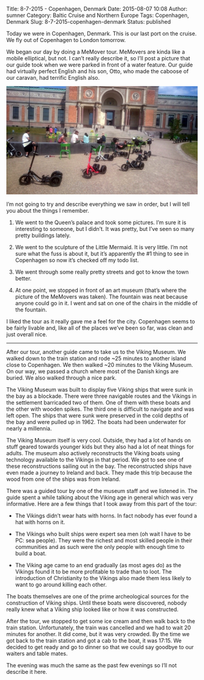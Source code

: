 Title: 8-7-2015 - Copenhagen, Denmark
Date: 2015-08-07 10:08
Author: sumner
Category: Baltic Cruise and Northern Europe
Tags: Copenhagen, Denmark
Slug: 8-7-2015-copenhagen-denmark
Status: published

Today we were in Copenhagen, Denmark. This is our last port on the
cruise. We fly out of Copenhagen to London tomorrow.

We began our day by doing a MeMover tour. MeMovers are kinda like a
mobile elliptical, but not. I can’t really describe it, so I’ll post a
picture that our guide took when we were parked in front of a water
feature. Our guide had virtually perfect English and his son, Otto, who
made the caboose of our caravan, had terrific English also.

[![](images/baltic-cruise/copenhagen1.jpg)](images/baltic-cruise/copenhagen1.jpg)

I’m not going to try and describe everything we saw in order, but I will
tell you about the things I remember.

1.  We went to the Queen’s palace and took some pictures. I’m sure it is
    interesting to someone, but I didn’t. It was pretty, but I’ve seen
    so many pretty buildings lately.

2.  We went to the sculpture of the Little Mermaid. It is very little.
    I’m not sure what the fuss is about it, but it’s apparently the \#1
    thing to see in Copenhagen so now it’s checked off my todo list.

3.  We went through some really pretty streets and got to know the town
    better.

4.  At one point, we stopped in front of an art museum (that’s where the
    picture of the MeMovers was taken). The fountain was neat because
    anyone could go in it. I went and sat on one of the chairs in the
    middle of the fountain.

I liked the tour as it really gave me a feel for the city. Copenhagen
seems to be fairly livable and, like all of the places we’ve been so
far, was clean and just overall nice.

------------------------------------------------------------------------

After our tour, another guide came to take us to the Viking Museum. We
walked down to the train station and rode \~25 minutes to another island
close to Copenhagen. We then walked \~20 minutes to the Viking Museum.
On our way, we passed a church where most of the Danish kings are
buried. We also walked through a nice park.

The Viking Museum was built to display five Viking ships that were sunk
in the bay as a blockade. There were three navigable routes and the
Vikings in the settlement barricaded two of them. One of them with these
boats and the other with wooden spikes. The third one is difficult to
navigate and was left open. The ships that were sunk were preserved in
the cold depths of the bay and were pulled up in 1962. The boats had
been underwater for nearly a millennia.

The Viking Museum itself is very cool. Outside, they had a lot of hands
on stuff geared towards younger kids but they also had a lot of neat
things for adults. The museum also actively reconstructs the Viking
boats using technology available to the Vikings in that period. We got
to see one of these reconstructions sailing out in the bay. The
reconstructed ships have even made a journey to Ireland and back. They
made this trip because the wood from one of the ships was from Ireland.

There was a guided tour by one of the museum staff and we listened in.
The guide spent a while talking about the Viking age in general which
was very informative. Here are a few things that I took away from this
part of the tour:

-   The Vikings didn’t wear hats with horns. In fact nobody has ever
    found a hat with horns on it.

-   The Vikings who built ships were expert sea men (oh wait I have to
    be PC: sea people). They were the richest and most skilled people in
    their communities and as such were the only people with enough time
    to build a boat.

-   The Viking age came to an end gradually (as most ages do) as the
    Vikings found it to be more profitable to trade than to loot. The
    introduction of Christianity to the Vikings also made them less
    likely to want to go around killing each other.

The boats themselves are one of the prime archeological sources for the
construction of Viking ships. Until these boats were discovered, nobody
really knew what a Viking ship looked like or how it was constructed.

After the tour, we stopped to get some ice cream and then walk back to
the train station. Unfortunately, the train was cancelled and we had to
wait 20 minutes for another. It did come, but it was very crowded. By
the time we got back to the train station and got a cab to the boat, it
was 17:15. We decided to get ready and go to dinner so that we could say
goodbye to our waiters and table mates.

The evening was much the same as the past few evenings so I’ll not
describe it here.
